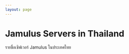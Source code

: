 ```yaml
---
layout: page
---
```


<script setup>
import JamulusServerList from './JamulusServerList.vue'
</script>

<div class="container-padding">
<div style="max-width: 1152px; margin: 2em auto;">

<div class="vp-doc">

# Jamulus Servers in Thailand

รายชื่อเซิฟเวอร์ Jamulus ในประเทศไทย

</div>

<JamulusServerList />

</div>
</div>
